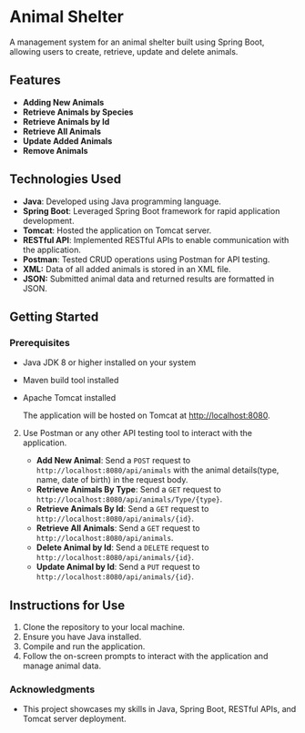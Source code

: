 # Animal Shelter

A management system for an animal shelter built using Spring Boot, allowing users to create, retrieve, update and delete animals.


 
 ## Features


- **Adding New Animals** 
- **Retrieve Animals by Species** 
- **Retrieve Animals by Id** 
- **Retrieve All Animals**
- **Update Added Animals**
- **Remove Animals** 


## Technologies Used

- **Java**: Developed using Java programming language.
- **Spring Boot**: Leveraged Spring Boot framework for rapid application development.
- **Tomcat**: Hosted the application on Tomcat server.
- **RESTful API**: Implemented RESTful APIs to enable communication with the application.
- **Postman**: Tested CRUD operations using Postman for API testing.
- **XML:** Data of all added animals is stored in an XML file.
- **JSON:** Submitted animal data and returned results are formatted in JSON.

## Getting Started

### Prerequisites

- Java JDK 8 or higher installed on your system
- Maven build tool installed
- Apache Tomcat installed

   The application will be hosted on Tomcat at [http://localhost:8080](http://localhost:8080).

2. Use Postman or any other API testing tool to interact with the application.

   - **Add New Animal**: Send a `POST` request to `http://localhost:8080/api/animals` with the animal details(type, name, date of birth) in the request body.
   - **Retrieve Animals By Type**: Send a `GET` request to `http://localhost:8080/api/animals/Type/{type}`.
   - **Retrieve Animals By Id**: Send a `GET` request to `http://localhost:8080/api/animals/{id}`.
   - **Retrieve All Animals**: Send a `GET` request to `http://localhost:8080/api/animals`.
   - **Delete Animal by Id**: Send a `DELETE` request to `http://localhost:8080/api/animals/{id}`.
   - **Update Animal by Id**: Send a `PUT` request to `http://localhost:8080/api/animals/{id}`.


## Instructions for Use

1. Clone the repository to your local machine.
2. Ensure you have Java installed.
3. Compile and run the application.
4. Follow the on-screen prompts to interact with the application and manage animal data.


### Acknowledgments

- This project showcases my skills in Java, Spring Boot, RESTful APIs, and Tomcat server deployment.


